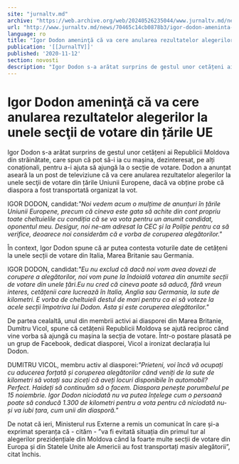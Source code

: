 ```yaml
---
site: "jurnaltv.md"
archive: "https://web.archive.org/web/20240526235044/www.jurnaltv.md/news/70465c14cb0878b3/igor-dodon-ameninta-ca-va-cere-anularea-rezultatelor-alegerilor-la-unele-sectii-de-votare-din-tarile-ue.html"
url: "http://www.jurnaltv.md/news/70465c14cb0878b3/igor-dodon-ameninta-ca-va-cere-anularea-rezultatelor-alegerilor-la-unele-sectii-de-votare-din-tarile-ue.html"
language: ro
title: "Igor Dodon ameninţă că va cere anularea rezultatelor alegerilor la unele secţii de votare din țările UE"
publication: '[[JurnalTV]]'
published: '2020-11-12'
section: novosti
description: "Igor Dodon s-a arătat surprins de gestul unor cetățeni ai Republicii Moldova din străinătate, care spun că pot să-i ia cu mașina, dezinteresat, pe alți conaționali, pentru a-i ajuta să ajungă la o secție de votare. Dodon a anunțat aseară la un post de televiziune că va cere anularea rezultatelor alegerilor la unele secţii de votare din țările Uniunii Europene, dacă va obține probe că diaspora a fost transportată organizat la vot."
---
```


# Igor Dodon ameninţă că va cere anularea rezultatelor alegerilor la unele secţii de votare din țările UE

Igor Dodon s-a arătat surprins de gestul unor cetățeni ai Republicii Moldova din străinătate, care spun că pot să-i ia cu mașina, dezinteresat, pe alți conaționali, pentru a-i ajuta să ajungă la o secție de votare. Dodon a anunțat aseară la un post de televiziune că va cere anularea rezultatelor alegerilor la unele secţii de votare din țările Uniunii Europene, dacă va obține probe că diaspora a fost transportată organizat la vot.

IGOR DODON, candidat:*"Noi vedem acum o mulțime de anunțuri în țările Uniunii Europene, precum că cineva este gata să achite din cont propriu toate cheltuielile cu condiția că se va vota pentru un anumit candidat, oponentul meu. Desigur, noi ne-am adresat la CEC și la Poliție pentru ca să verifice, deoarece noi considerăm că e vorba de coruperea alegătorilor."*

În context, Igor Dodon spune că ar putea contesta voturile date de cetățeni la unele secții de votare din Italia, Marea Britanie sau Germania.

IGOR DODON, candidat:*"Eu nu exclud că dacă noi vom avea dovezi de corupere a alegătorilor, noi vom pune la îndoială votarea din anumite secții de votare din unele țări.Eu nu cred că cineva poate să aducă, fără vreun interes, cetățenii care lucrează în Italia, Anglia sau Germania, la sute de kilometri. E vorba de cheltuieli destul de mari pentru ca ei să voteze la acele secții împotriva lui Dodon. Asta și este coruperea alegătorilor."*

De partea cealaltă, unul din membrii activi ai diasporei din Marea Britanie, Dumitru Vicol, spune că cetățenii Republicii Moldova se ajută reciproc când vine vorba să ajungă cu mașina la secția de votare. Într-o postare plasată pe un grup de Facebook, dedicat diasporei, Vicol a ironizat declarația lui Dodon.

DUMITRU VICOL, membru activ al diasporei:*"Prieteni, voi încă vă ocupați cu aducerea forțată și coruperea alegătorilor când veniți de la sute de kilometri să votați sau ziceți că aveți locuri disponibile în automobil? Perfect. Haideți să continuăm să o facem. Diaspora penește porumbelul pe 15 noiembrie. Igor Dodon niciodată nu va putea înțelege cum o persoană poate să conducă 1.300 de kilometri pentru a vota pentru că niciodată nu-și va iubi țara, cum unii din diasporă."*

De notat că ieri, Ministerul rus Externe a remis un comunicat în care și-a exprimat speranța că - cităm - ”va fi evitată situația din primul tur al alegerilor prezidențiale din Moldova când la foarte multe secții de votare din Europa și din Statele Unite ale Americii au fost transportați masiv alegătorii”, citat închis.